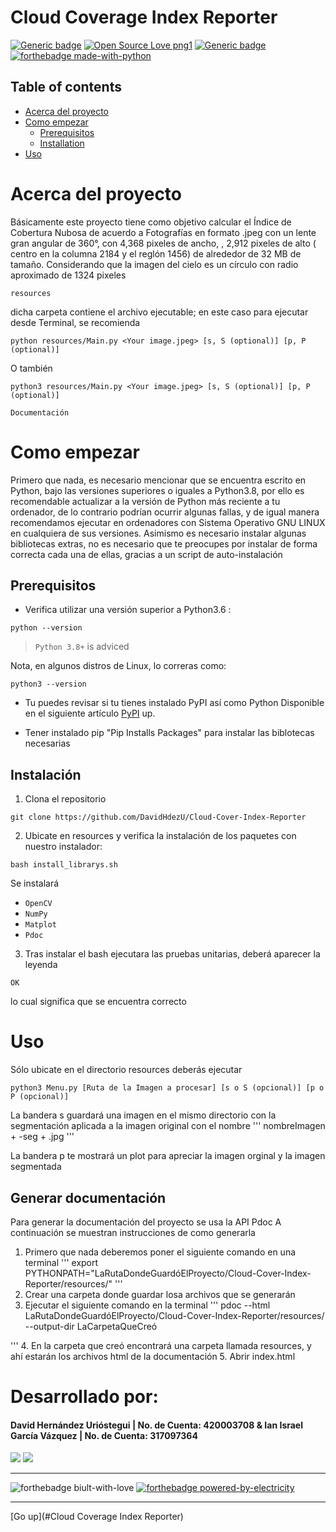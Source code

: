 # Cloud Coverage Index Reporter
[![Generic badge](https://img.shields.io/badge/version-3.09.10-<COLOR>.svg)](https://shields.io/)
[![Open Source Love png1](https://badges.frapsoft.com/os/v1/open-source.png?v=103)](https://github.com/ellerbrock/open-source-badges/)
[![Generic badge](https://img.shields.io/badge/contributors-2-blue)](https://shields.io/)  
[![forthebadge made-with-python](https://forthebadge.com/images/badges/made-with-python.svg)](https://www.python.org/)  


## Table of contents
* [Acerca del proyecto](#acerca-del-proyecto)
* [Como empezar](#como-empezar)
  * [Prerequisitos](#prerequisites)
  * [Installation](#installation)
* [Uso](#uso)





# Acerca del proyecto
Básicamente este proyecto tiene como objetivo calcular el Índice de Cobertura Nubosa de acuerdo a Fotografías en formato .jpeg con un lente gran angular de 360°, con 4,368 pixeles de ancho, , 2,912 pixeles de alto ( centro en la columna 2184 y el reglón 1456) de alrededor de 32 MB de tamaño. Considerando que la imagen del cielo es un círculo con radio aproximado de 1324 pixeles
```
resources
```

dicha carpeta contiene el archivo ejecutable; en este caso para ejecutar desde Terminal, se recomienda 

```
python resources/Main.py <Your image.jpeg> [s, S (optional)] [p, P (optional)]
```
O también
```
python3 resources/Main.py <Your image.jpeg> [s, S (optional)] [p, P (optional)]
```
```
Documentación
```


# Como empezar
Primero que nada, es necesario mencionar que se encuentra escrito en Python, bajo las versiones superiores o iguales a Python3.8, por ello es recomendable actualizar a la versión de Python más reciente a tu ordenador, de lo contrario podrían ocurrir algunas fallas, y  de igual manera recomendamos ejecutar en ordenadores con Sistema Operativo GNU LINUX en cualquiera de sus versiones. 
Asimismo es necesario instalar algunas bibliotecas extras, no es necesario que te preocupes por instalar de forma correcta cada una de ellas, gracias a un script de auto-instalación


## Prerequisitos
* Verifica utilizar una versión superior a Python3.6 :
```
python --version
```
> `Python 3.8+` is adviced  

  Nota, en algunos distros de Linux, lo correras como:  
  ```
  python3 --version
  ```


* Tu puedes revisar si tu tienes instalado PyPI así como Python 
  Disponible en el siguiente artículo
  [PyPI](https://www.tecmint.com/install-pip-in-linux/) up.  

* Tener instalado pip "Pip Installs Packages" para instalar las biblotecas necesarias

## Instalación
1. Clona el repositorio
```
git clone https://github.com/DavidHdezU/Cloud-Cover-Index-Reporter
```
2. Ubicate en resources y verifica la instalación de los paquetes con nuestro instalador:
  ```
  bash install_librarys.sh
  ```
  Se instalará
  * `OpenCV`
  * `NumPy`
  * `Matplot`
  * `Pdoc`
 3. Tras instalar el bash ejecutara las pruebas unitarias, deberá aparecer la leyenda
 ```
 OK
 ```
 lo cual significa que se encuentra correcto




# Uso

Sólo ubicate en el directorio resources deberás ejecutar
```
python3 Menu.py [Ruta de la Imagen a procesar] [s o S (opcional)] [p o P (opcional)]
```

La bandera s guardará una imagen en el mismo directorio 
con la segmentación aplicada a la imagen original con el nombre
'''
nombreImagen + -seg + .jpg
'''

La bandera p te mostrará un plot para apreciar la imagen orginal
y la imagen segmentada

## Generar documentación

Para generar la documentación del proyecto se usa la API Pdoc
A continuación se muestran instrucciones de como generarla

1. Primero que nada deberemos poner el siguiente comando en una terminal
'''
export PYTHONPATH="LaRutaDondeGuardóElProyecto/Cloud-Cover-Index-Reporter/resources/"
'''
2. Crear una carpeta donde guardar losa archivos que se generarán
3. Ejecutar el siguiente comando en la terminal
'''
pdoc --html LaRutaDondeGuardóElProyecto/Cloud-Cover-Index-Reporter/resources/ --output-dir LaCarpetaQueCreó

'''
4. En la carpeta que creó encontrará una carpeta llamada resources, y ahí estarán los archivos html de la documentación
5. Abrir index.html


# Desarrollado por:
#### David Hernández Urióstegui | No. de Cuenta: 420003708   &   Ian Israel García Vázquez | No. de Cuenta: 317097364

[<img src="https://img.shields.io/badge/gmail-D14836?&style=for-the-badge&logo=gmail&logoColor=white"/>](https://mail.google.com/mail/?view=cm&source=mailto&to=iangarcia@ciencias.unam.mx)
[<img src="https://img.shields.io/badge/gmail-D14836?&style=for-the-badge&logo=gmail&logoColor=white"/>](https://mail.google.com/mail/?view=cm&source=mailto&to=Dhdezu@ciencias.unam.mx)





---
![forthebadge biult-with-love](https://forthebadge.com/images/badges/built-with-love.svg) 
[![forthebadge powered-by-electricity](https://forthebadge.com/images/badges/powered-by-electricity.svg)](http://ForTheBadge.com)  

---
[Go up](#Cloud Coverage Index Reporter)
